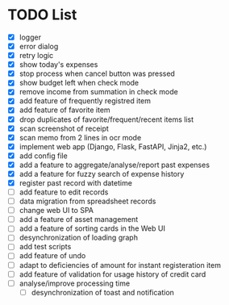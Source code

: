 # TODO List

- [x] logger
- [x] error dialog
- [x] retry logic
- [x] show today's expenses
- [x] stop process when cancel button was pressed
- [x] show budget left when check mode
- [x] remove income from summation in check mode
- [x] add feature of frequently registred item
- [x] add feature of favorite item
- [x] drop duplicates of favorite/frequent/recent items list
- [x] scan screenshot of receipt
- [x] scan memo from 2 lines in ocr mode
- [x] implement web app (Django, Flask, FastAPI, Jinja2, etc.)
- [x] add config file
- [x] add a feature to aggregate/analyse/report past expenses
- [x] add a feature for fuzzy search of expense history
- [x] register past record with datetime
- [ ] add feature to edit records
- [ ] data migration from spreadsheet records
- [ ] change web UI to SPA
- [ ] add a feature of asset management
- [ ] add a feature of sorting cards in the Web UI
- [ ] desynchronization of loading graph
- [ ] add test scripts
- [ ] add feature of undo
- [ ] adapt to deficiencies of amount for instant registeration item
- [ ] add feature of validation for usage history of credit card
- [ ] analyse/improve processing time
  - [ ] desynchronization of toast and notification
